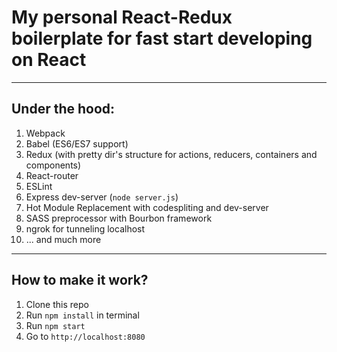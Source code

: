 # My personal React-Redux boilerplate for fast start developing on React

***
## Under the hood:
1. Webpack
2. Babel (ES6/ES7 support)
3. Redux (with pretty dir's structure for actions, reducers, containers and components)
4. React-router
5. ESLint
6. Express dev-server (`node server.js`)
7. Hot Module Replacement with codespliting and dev-server
8. SASS preprocessor with Bourbon framework
9. ngrok for tunneling localhost
10. ... and much more

***
## How to make it work?
1. Clone this repo
2. Run `npm install` in terminal
3. Run `npm start`
4. Go to `http://localhost:8080`
